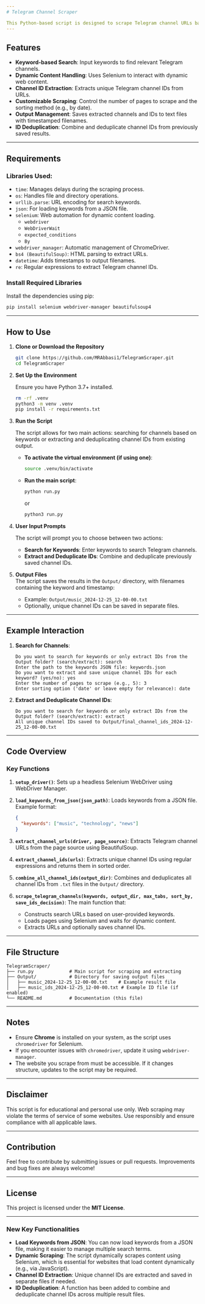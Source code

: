 ```yaml
---
# Telegram Channel Scraper

This Python-based script is designed to scrape Telegram channel URLs based on user-provided keywords, using **Selenium** and **BeautifulSoup**. It allows for the extraction of Telegram channel IDs, the option to save results, and a method for combining and deduplicating extracted channel IDs from previous results.
---
```


## Features

- **Keyword-based Search**: Input keywords to find relevant Telegram channels.
- **Dynamic Content Handling**: Uses Selenium to interact with dynamic web content.
- **Channel ID Extraction**: Extracts unique Telegram channel IDs from URLs.
- **Customizable Scraping**: Control the number of pages to scrape and the sorting method (e.g., by date).
- **Output Management**: Saves extracted channels and IDs to text files with timestamped filenames.
- **ID Deduplication**: Combine and deduplicate channel IDs from previously saved results.

---

## Requirements

### Libraries Used:

- `time`: Manages delays during the scraping process.
- `os`: Handles file and directory operations.
- `urllib.parse`: URL encoding for search keywords.
- `json`: For loading keywords from a JSON file.
- `selenium`: Web automation for dynamic content loading.
  - `webdriver`
  - `WebDriverWait`
  - `expected_conditions`
  - `By`
- `webdriver_manager`: Automatic management of ChromeDriver.
- `bs4 (BeautifulSoup)`: HTML parsing to extract URLs.
- `datetime`: Adds timestamps to output filenames.
- `re`: Regular expressions to extract Telegram channel IDs.

### Install Required Libraries

Install the dependencies using pip:

```bash
pip install selenium webdriver-manager beautifulsoup4
```

---

## How to Use

1. **Clone or Download the Repository**

   ```bash
   git clone https://github.com/MRAbbasi1/TelegramScraper.git
   cd TelegramScraper
   ```

2. **Set Up the Environment**

   Ensure you have Python 3.7+ installed.
   
    ```bash
    rm -rf .venv
    python3 -m venv .venv
    pip install -r requirements.txt
    ```

3. **Run the Script**

   The script allows for two main actions: searching for channels based on keywords or extracting and deduplicating channel IDs from existing output.

   - **To activate the virtual environment (if using one)**:

     ```bash
     source .venv/bin/activate
     ```

   - **Run the main script**:
     ```bash
     python run.py
     ```
     or
     ```bash
     python3 run.py
     ```

4. **User Input Prompts**

   The script will prompt you to choose between two actions:

   - **Search for Keywords**: Enter keywords to search Telegram channels.
   - **Extract and Deduplicate IDs**: Combine and deduplicate previously saved channel IDs.

5. **Output Files**  
   The script saves the results in the `Output/` directory, with filenames containing the keyword and timestamp:
   - Example: `Output/music_2024-12-25_12-00-00.txt`
   - Optionally, unique channel IDs can be saved in separate files.

---

## Example Interaction

1. **Search for Channels**:

   ```
   Do you want to search for keywords or only extract IDs from the Output folder? (search/extract): search
   Enter the path to the keywords JSON file: keywords.json
   Do you want to extract and save unique channel IDs for each keyword? (yes/no): yes
   Enter the number of pages to scrape (e.g., 5): 3
   Enter sorting option ('date' or leave empty for relevance): date
   ```

2. **Extract and Deduplicate Channel IDs**:
   ```
   Do you want to search for keywords or only extract IDs from the Output folder? (search/extract): extract
   All unique channel IDs saved to Output/final_channel_ids_2024-12-25_12-00-00.txt
   ```

---

## Code Overview

### Key Functions

1. **`setup_driver()`**:
   Sets up a headless Selenium WebDriver using WebDriver Manager.

2. **`load_keywords_from_json(json_path)`**:
   Loads keywords from a JSON file. Example format:

   ```json
   {
     "keywords": ["music", "technology", "news"]
   }
   ```

3. **`extract_channel_urls(driver, page_source)`**:
   Extracts Telegram channel URLs from the page source using BeautifulSoup.

4. **`extract_channel_ids(urls)`**:
   Extracts unique channel IDs using regular expressions and returns them in sorted order.

5. **`combine_all_channel_ids(output_dir)`**:
   Combines and deduplicates all channel IDs from `.txt` files in the `Output/` directory.

6. **`scrape_telegram_channels(keywords, output_dir, max_tabs, sort_by, save_ids_decision)`**:
   The main function that:
   - Constructs search URLs based on user-provided keywords.
   - Loads pages using Selenium and waits for dynamic content.
   - Extracts URLs and optionally saves channel IDs.

---

## File Structure

```
TelegramScraper/
├── run.py             # Main script for scraping and extracting
├── Output/            # Directory for saving output files
│   ├── music_2024-12-25_12-00-00.txt    # Example result file
│   ├── music_ids_2024-12-25_12-00-00.txt # Example ID file (if enabled)
└── README.md          # Documentation (this file)
```

---

## Notes

- Ensure **Chrome** is installed on your system, as the script uses `chromedriver` for Selenium.
- If you encounter issues with `chromedriver`, update it using `webdriver-manager`.
- The website you scrape from must be accessible. If it changes structure, updates to the script may be required.

---

## Disclaimer

This script is for educational and personal use only. Web scraping may violate the terms of service of some websites. Use responsibly and ensure compliance with all applicable laws.

---

## Contribution

Feel free to contribute by submitting issues or pull requests. Improvements and bug fixes are always welcome!

---

## License

This project is licensed under the **MIT License**.

---

### New Key Functionalities

- **Load Keywords from JSON**: You can now load keywords from a JSON file, making it easier to manage multiple search terms.
- **Dynamic Scraping**: The script dynamically scrapes content using Selenium, which is essential for websites that load content dynamically (e.g., via JavaScript).
- **Channel ID Extraction**: Unique channel IDs are extracted and saved in separate files if needed.
- **ID Deduplication**: A function has been added to combine and deduplicate channel IDs across multiple result files.
